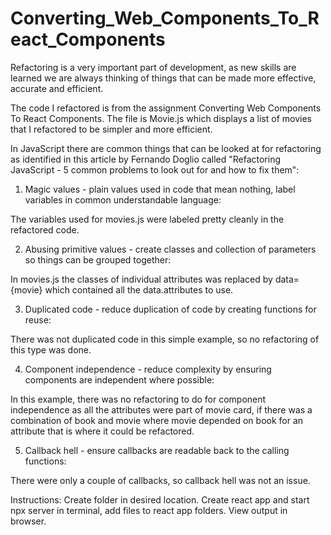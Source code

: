 # Converting_Web_Components_To_React_Components

Refactoring is a very important part of development, as new skills are learned we are always thinking of things that can be made more effective, accurate and efficient.

The code I refactored is from the assignment Converting Web Components To React Components. The file is Movie.js which displays a list of movies that I refactored to be simpler and more efficient.

In JavaScript there are common things that can be looked at for refactoring as identified in this article by Fernando Doglio called "Refactoring JavaScript - 5 common problems to look out for and how to fix them":

1) Magic values - plain values used in code that mean nothing, label variables in common understandable language:

The variables used for movies.js were labeled pretty cleanly in the refactored code.

2) Abusing primitive values - create classes and collection of parameters so things can be grouped together:

In movies.js the classes of individual attributes was replaced by data={movie} which contained all the data.attributes to use.

3) Duplicated code - reduce duplication of code by creating functions for reuse:

There was not duplicated code in this simple example, so no refactoring of this type was done.

4) Component independence - reduce complexity by ensuring components are independent where possible:

In this example, there was no refactoring to do for component independence as all the attributes were part of movie card, if there was a combination of book and movie where movie depended on book for an attribute that is where it could be refactored.

5) Callback hell - ensure callbacks are readable back to the calling functions:

There were only a couple of callbacks, so callback hell was not an issue.

Instructions:
Create folder in desired location. Create react app and start npx server in terminal, add files to react app folders. View output in browser.
